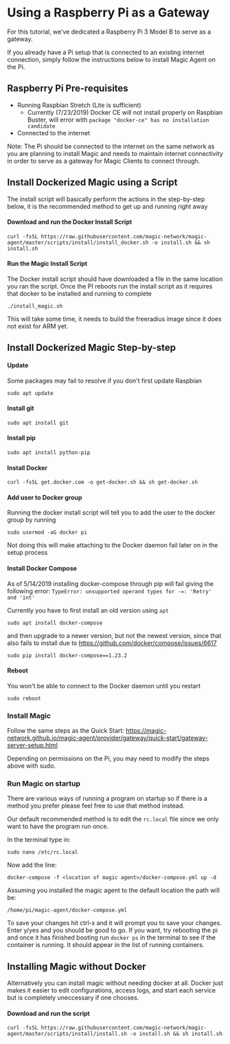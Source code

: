 # Using a Raspberry Pi as a Gateway

For this tutorial, we’ve dedicated a Raspberry Pi 3 Model B to serve as a gateway.

If you already have a Pi setup that is connected to an existing internet connection, simply follow the instructions below to install Magic Agent on the Pi.

## Raspberry Pi Pre-requisites

- Running Raspbian Stretch (Lite is sufficient)
  - Currently (7/23/2019) Docker CE will not install properly on Raspbian Buster, will error with `package "docker-ce" has no installation candidate`
- Connected to the internet

Note: The Pi should be connected to the internet on the same network as you are planning to install Magic and needs to maintain internet connectivity in order to serve as a gateway for Magic Clients to connect through.

## Install Dockerized Magic using a Script

The install script will basically perform the actions in the step-by-step below, it is the recommended method to get up and running right away

#### Download and run the Docker Install Script

```curl -fsSL https://raw.githubusercontent.com/magic-network/magic-agent/master/scripts/install/install_docker.sh -o install.sh && sh install.sh```

#### Run the Magic Install Script

The Docker install script should have downloaded a file in the same location you ran the script. Once the PI reboots run the install script as it requires that docker to be installed and running to complete

```./install_magic.sh```

This will take some time, it needs to build the freeradius image since it does not exist for ARM yet.

## Install Dockerized Magic Step-by-step

#### Update

Some packages may fail to resolve if you don't first update Raspbian

```sudo apt update```

#### Install git

```sudo apt install git```

#### Install pip

```sudo apt install python-pip```

#### Install Docker

```curl -fsSL get.docker.com -o get-docker.sh && sh get-docker.sh```

#### Add user to Docker group

Running the docker install script will tell you to add the user to the docker group by running

```sudo usermod -aG docker pi```

Not doing this will make attaching to the Docker daemon fail later on in the setup process

#### Install Docker Compose

As of 5/14/2019 installing docker-compose through pip will fail giving the following error: `TypeError: unsupported operand types for -=: 'Retry' and 'int'`

Currently you have to first install an old version using `apt`

```sudo apt install docker-compose```

and then upgrade to a newer version, but not the newest version, since that also fails to install due to https://github.com/docker/compose/issues/6617

```sudo pip install docker-compose==1.23.2```

#### Reboot

You won't be able to connect to the Docker daemon until you restart

```sudo reboot```

### Install Magic

Follow the same steps as the Quick Start:
https://magic-network.github.io/magic-agent/provider/gateway/quick-start/gateway-server-setup.html

Depending on permissions on the Pi, you may need to modify the steps above with sudo.

### Run Magic on startup

There are various ways of running a program on startup so if there is a method you prefer please feel free to use that method instead.

Our default recommended method is to edit the `rc.local` file since we only want to have the program run once.

In the terminal type in:

```sudo nano /etc/rc.local```

Now add the line:

```docker-compose -f <location of magic agent>/docker-compose.yml up -d```

Assuming you installed the magic agent to the default location the path will be:

```/home/pi/magic-agent/docker-compose.yml```

To save your changes hit ctrl-x and it will prompt you to save your changes. Enter y/yes and you should be good to go. If you want, try rebooting the pi and once it has finished booting run `docker ps` in the terminal to see if the container is running. It should appear in the list of running containers.

## Installing Magic without Docker

Alternatively you can install magic without needing docker at all. Docker just makes it easier to edit configurations, access logs, and start each service but is completely uneccessary if one chooses.

#### Download and run the script

```curl -fsSL https://raw.githubusercontent.com/magic-network/magic-agent/master/scripts/install/install.sh -o install.sh && sh install.sh```
